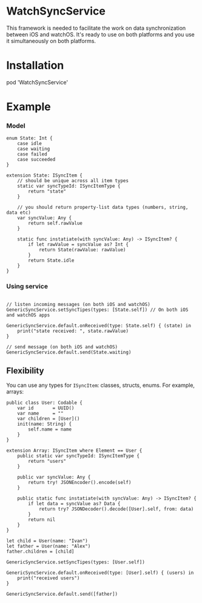 # WatchSyncService
This framework is needed to facilitate the work on data synchronization between iOS and watchOS. It's ready to use on both platforms and you use it simultaneously on both platforms.

# Installation
pod 'WatchSyncService'

# Example

### Model

```
enum State: Int {
    case idle
    case waiting
    case failed
    case succeeded
}

extension State: ISyncItem {
    // should be unique across all item types
    static var syncTypeId: ISyncItemType {
        return "state"
    }
    
    // you should return property-list data types (numbers, string, data etc)
    var syncValue: Any {
        return self.rawValue
    }
    
    static func instatiate(with syncValue: Any) -> ISyncItem? {
        if let rawValue = syncValue as? Int {
            return State(rawValue: rawValue)
        }
        return State.idle
    }
}

```

### Using service
```

// listen incoming messages (on both iOS and watchOS)
GenericSyncService.setSyncTipes(types: [State.self]) // On both iOS and watchOS apps

GenericSyncService.default.onReceived(type: State.self) { (state) in
    print("state received: ", state.rawValue)
}

// send message (on both iOS and watchOS)
GenericSyncService.default.send(State.waiting)

```

## Flexibility

You can use any types for `ISyncItem`: classes, structs, enums. For example, arrays:

```
public class User: Codable {
    var id       = UUID()
    var name     = ""
    var children = [User]()
    init(name: String) {
        self.name = name
    }
}

extension Array: ISyncItem where Element == User {
    public static var syncTypeId: ISyncItemType {
        return "users"
    }
    
    public var syncValue: Any {
        return try! JSONEncoder().encode(self)
    }
    
    public static func instatiate(with syncValue: Any) -> ISyncItem? {
        if let data = syncValue as? Data {
            return try? JSONDecoder().decode([User].self, from: data)
        }
        return nil
    }
}

let child = User(name: "Ivan")
let father = User(name: "Alex")
father.children = [child]

GenericSyncService.setSyncTipes(types: [User.self])

GenericSyncService.default.onReceived(type: [User].self) { (users) in
    print("received users")
}

GenericSyncService.default.send([father])

```


